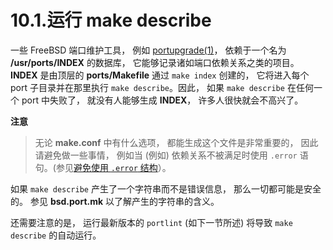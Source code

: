 # 10.1.运行 make describe

一些 FreeBSD 端口维护工具， 例如 [portupgrade(1)](https://www.freebsd.org/cgi/man.cgi?query=portupgrade&sektion=1&format=html)， 依赖于一个名为 **/usr/ports/INDEX** 的数据库， 它能够记录诸如端口依赖关系之类的项目。 **INDEX** 是由顶层的 **ports/Makefile** 通过 ``make index`` 创建的， 它将进入每个 port 子目录并在那里执行 ``make describe``。因此， 如果 ``make describe`` 在任何一个 port 中失败了， 就没有人能够生成 **INDEX**， 许多人很快就会不高兴了。

**注意**

>无论 **make.conf** 中有什么选项， 都能生成这个文件是非常重要的， 因此请避免做一些事情， 例如当 (例如) 依赖关系不被满足时使用 ``.error`` 语句。(参见[避免使用 ``.error`` 结构](https://docs.freebsd.org/en/books/porters-handbook/porting-dads/index.html#dads-dot-error)）。

如果 ``make describe`` 产生了一个字符串而不是错误信息， 那么一切都可能是安全的。
参见 **bsd.port.mk** 以了解产生的字符串的含义。

还需要注意的是， 运行最新版本的 ``portlint`` (如下一节所述) 将导致 ``make describe`` 的自动运行。
